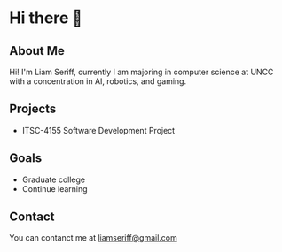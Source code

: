 # Hi there 👋

## About Me
Hi! I'm Liam Seriff, currently I am majoring in computer science at UNCC with a concentration in AI, robotics, and gaming.

## Projects
- ITSC-4155 Software Development Project

## Goals
- Graduate college
- Continue learning

## Contact
You can contanct me at liamseriff@gmail.com

<!--
**LiamSeriff/LiamSeriff** is a ✨ _special_ ✨ repository because its `README.md` (this file) appears on your GitHub profile.

Here are some ideas to get you started:

- 🔭 I’m currently working on ...
- 🌱 I’m currently learning ...
- 👯 I’m looking to collaborate on ...
- 🤔 I’m looking for help with ...
- 💬 Ask me about ...
- 📫 How to reach me: ...
- 😄 Pronouns: ...
- ⚡ Fun fact: ...
-->
